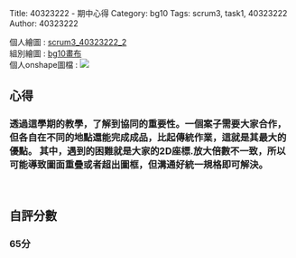 Title: 40323222 - 期中心得
Category: bg10
Tags: scrum3, task1, 40323222
Author: 40323222

<!-- PELICAN_END_SUMMARY -->

個人繪圖 : <a href=" http://2016spring-lin0929222272.rhcloud.com/bg10/scrum3_40323222_2">scrum3_40323222_2</a> 
</br>
組別繪圖 : <a href="http://2016spring-40328242.rhcloud.com/bg10/task2_homework">bg10畫布</a> 
</br>
個人onshape圖檔 :
<img src="./../files/bg10/40323222.png">
</br>
<h2>心得</h2>
<h3>透過這學期的教學，了解到協同的重要性。一個案子需要大家合作，但各自在不同的地點還能完成成品，比起傳統作業，這就是其最大的優點。
其中，遇到的困難就是大家的2D座標.放大倍數不一致，所以可能導致圖面重疊或者超出圖框，但溝通好統一規格即可解決。</h3>
</br>
<h2>自評分數</h2>
<h3>65分</h3>
</br>
